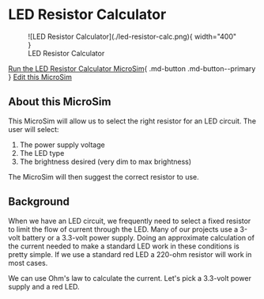 # LED Resistor Calculator

<figure markdown>
![LED Resistor Calculator](./led-resistor-calc.png){ width="400" }
   <figcaption>LED Resistor Calculator</figcaption>
</figure>

[Run the LED Resistor Calculator MicroSim](./led-resistor-calc.html){ .md-button .md-button--primary }
[Edit this MicroSim](https://editor.p5js.org/dmccreary/sketches/IoMwFBIi2)


## About this MicroSim

This MicroSim will allow us to select the right resistor for an LED circuit.
The user will select:

1. The power supply voltage
2. The LED type
3. The brightness desired (very dim to max brightness)

The MicroSim will then suggest the correct resistor to use.

## Background

When we have an LED circuit, we frequently need to select a fixed resistor to
limit the flow of current through the LED.  Many of our projects use
a 3-volt battery or a 3.3-volt power supply.  Doing an approximate calculation
of the current needed to make a standard LED work in these conditions is pretty
simple.  If we use a standard red LED a 220-ohm resistor will work in most cases.

We can use Ohm's law to calculate the current.  Let's pick a 3.3-volt power supply and
a red LED.

